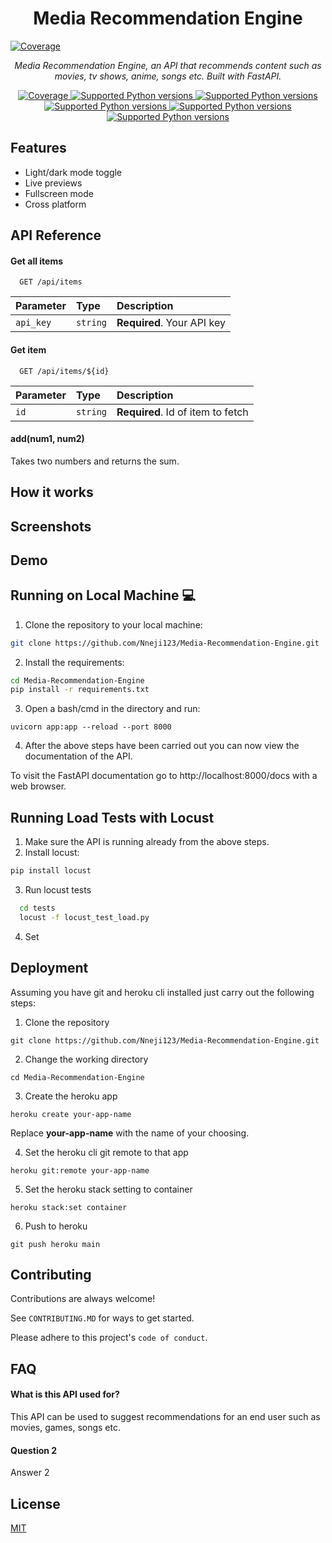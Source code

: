 <p align="center">
    <h1 align ="center"> Media Recommendation Engine</h1>
</p>
<a href="https://codecov.io/gh/tiangolo/fastapi" target="_blank">
    <img src="https://cdn.activestate.com/wp-content/uploads/2019/12/RecommendationEngine.png" alt="Coverage">
</a>
<p align="center">
    <em>Media Recommendation Engine, an API that recommends content such as movies, tv shows, anime, songs etc. Built with FastAPI.</em>
</p>
<p align="center">

<a href="https://codecov.io/gh/tiangolo/fastapi" target="_blank">
    <img src="https://img.shields.io/badge/Python-darkblue.svg?style=flat&logo=python&logoColor=white" alt="Coverage">
</a>
<a href="https://pypi.org/project/fastapi" target="_blank">
    <img src="https://img.shields.io/badge/sklearn-darkorange.svg?style=flat&logo=scikit-learn&logoColor=white" alt="Supported Python versions">
</a>
<a href="https://pypi.org/project/fastapi" target="_blank">
    <img src="https://img.shields.io/badge/FastAPI-darkgreen.svg?style=flat&logo=fastapi&logoColor=white" alt="Supported Python versions">
</a>

<a href="https://pypi.org/project/fastapi" target="_blank">
    <img src="https://img.shields.io/badge/Docker-blue?style=flat&logo=docker&logoColor=white" alt="Supported Python versions">
</a>
<a href="https://pypi.org/project/fastapi" target="_blank">
    <img src="https://img.shields.io/badge/build-passing-brightgreen.svg?style=flat" alt="Supported Python versions">
</a>
<a href="https://pypi.org/project/fastapi" target="_blank">
    <img src="https://img.shields.io/github/repo-size/Nneji123/Media-Recommendation-Engine" alt="Supported Python versions">
</a>
</p>

## Features

- Light/dark mode toggle
- Live previews
- Fullscreen mode
- Cross platform

## API Reference

#### Get all items

```http
  GET /api/items
```

| Parameter | Type     | Description                |
| :-------- | :------- | :------------------------- |
| `api_key` | `string` | **Required**. Your API key |

#### Get item

```http
  GET /api/items/${id}
```

| Parameter | Type     | Description                       |
| :-------- | :------- | :-------------------------------- |
| `id`      | `string` | **Required**. Id of item to fetch |

#### add(num1, num2)

Takes two numbers and returns the sum.
## How it works


## Screenshots

## Demo


## Running on Local Machine :computer:

1. Clone the repository to your local machine:
```bash
git clone https://github.com/Nneji123/Media-Recommendation-Engine.git
```    

2. Install the requirements:
```bash
cd Media-Recommendation-Engine
pip install -r requirements.txt
```
3. Open a bash/cmd in the directory and run:
```
uvicorn app:app --reload --port 8000
```
4. After the above steps have been carried out you can now view the documentation of the API.

To visit the FastAPI documentation go to http://localhost:8000/docs with a web browser.
    
## Running Load Tests with Locust
1. Make sure the API is running already from the above steps.
2. Install locust:
```bash
pip install locust
```
3. Run locust tests
```bash
  cd tests
  locust -f locust_test_load.py
```
4. Set 



## Deployment
Assuming you have git and heroku cli installed just carry out the following steps:

1. Clone the repository

```
git clone https://github.com/Nneji123/Media-Recommendation-Engine.git
```

2. Change the working directory

```
cd Media-Recommendation-Engine
```

3. Create the heroku app

``` 
heroku create your-app-name 
```

Replace **your-app-name** with the name of your choosing.

4. Set the heroku cli git remote to that app

```
heroku git:remote your-app-name
```

5. Set the heroku stack setting to container
 
```
heroku stack:set container
```

6. Push to heroku
```
git push heroku main
```

## Contributing

Contributions are always welcome!

See `CONTRIBUTING.MD` for ways to get started.

Please adhere to this project's `code of conduct`.


## FAQ

#### What is this API used for?

This API can be used to suggest recommendations for an end user such as movies, games, songs etc.

#### Question 2

Answer 2

## License

[MIT](https://github.com/Nneji123/Media-Recommendation-Engine/blob/main/LICENSE)









